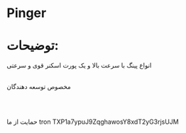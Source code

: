 # Pinger


# توضیحات:

 انواع پینگ با سرعت بالا و یک پورت اسکنر قوی و سرعتی

<br> مخصوص توسعه دهندگان

<br><br>




حمایت از ما
tron
TXP1a7ypuJ9ZqghawosY8xdT2yG3rjsUJM
